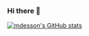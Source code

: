 ### Hi there 👋

[![mdesson's GitHub stats](https://github-readme-stats.vercel.app/api?username=mdesson)](https://github.com/anuraghazra/github-readme-stats)
